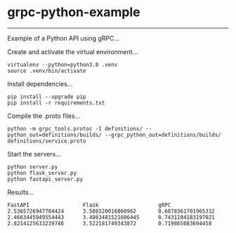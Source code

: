 # grpc-python-example
________________________________________________________________________________________

Example of a Python API using gRPC...

Create and activate the virtual environment...
```
virtualenv --python=python3.8 .venv
source .venv/bin/activate
```

Install dependencies...
```
pip install --upgrade pip
pip install -r requirements.txt
```

Compile the .proto files...
```
python -m grpc_tools.protoc -I definitions/ --python_out=definitions/builds/ --grpc_python_out=definitions/builds/ definitions/service.proto
```

Start the servers...
```
python server.py 
python flask_server.py
python fastapi_server.py
```

Results...
```
FastAPI                 Flask                   gRPC
2.5365726947784424      3.588320016860962       0.6878361701965332
2.4663445949554443      3.4863481521606445      0.7431104183197021
2.8214125633239746      3.522181749343872       0.719865083694458
```

